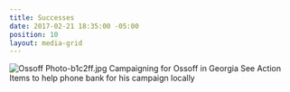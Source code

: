```yaml
---
title: Successes
date: 2017-02-21 18:35:00 -05:00
position: 10
layout: media-grid
---
```


![Ossoff Photo-b1c2ff.jpg](/uploads/Ossoff%20Photo-b1c2ff.jpg)
Campaigning for Ossoff in Georgia
See Action Items to help phone bank for his campaign locally